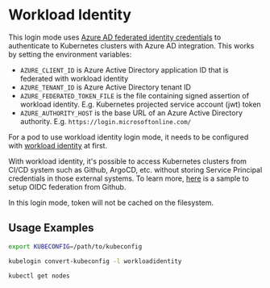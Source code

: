 # Workload Identity

This login mode uses [Azure AD federated identity credentials](https://docs.microsoft.com/en-us/graph/api/resources/federatedidentitycredentials-overview?view=graph-rest-beta) to authenticate to Kubernetes clusters with Azure AD integration. This works by setting the environment variables:
* `AZURE_CLIENT_ID` is Azure Active Directory application ID that is federated with workload identity
* `AZURE_TENANT_ID` is Azure Active Directory tenant ID
* `AZURE_FEDERATED_TOKEN_FILE` is the file containing signed assertion of workload identity. E.g. Kubernetes projected service account (jwt) token
* `AZURE_AUTHORITY_HOST` is the base URL of an Azure Active Directory authority. E.g. `https://login.microsoftonline.com/`

For a pod to use workload identity login mode, it needs to be configured with [workload identity](https://azure.github.io/azure-workload-identity/docs/quick-start.html) at first.

With workload identity, it's possible to access Kubernetes clusters from CI/CD system such as Github, ArgoCD, etc. without storing Service Principal credentials in those external systems. To learn more, [here](https://github.com/weinong/azure-federated-identity-samples) is a sample to setup OIDC federation from Github.

In this login mode, token will not be cached on the filesystem.

## Usage Examples

```sh
export KUBECONFIG=/path/to/kubeconfig

kubelogin convert-kubeconfig -l workloadidentity

kubectl get nodes
```
